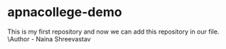 # apnacollege-demo
This is my first repository and now we can add this repository in our file.
<br>
\Author - Naina Shreevastav
